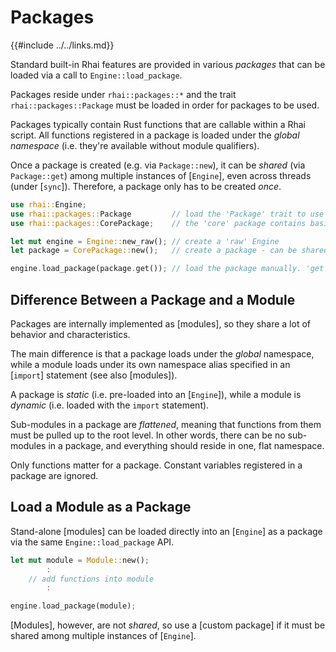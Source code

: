 Packages
========

{{#include ../../links.md}}

Standard built-in Rhai features are provided in various _packages_ that can be loaded via a call to `Engine::load_package`.

Packages reside under `rhai::packages::*` and the trait `rhai::packages::Package` must be loaded in order for
packages to be used.

Packages typically contain Rust functions that are callable within a Rhai script.
All functions registered in a package is loaded under the _global namespace_
(i.e. they're available without module qualifiers).

Once a package is created (e.g. via `Package::new`), it can be _shared_ (via `Package::get`)
among multiple instances of [`Engine`], even across threads (under [`sync`]).
Therefore, a package only has to be created _once_.

```rust
use rhai::Engine;
use rhai::packages::Package         // load the 'Package' trait to use packages
use rhai::packages::CorePackage;    // the 'core' package contains basic functionalities (e.g. arithmetic)

let mut engine = Engine::new_raw(); // create a 'raw' Engine
let package = CorePackage::new();   // create a package - can be shared among multiple `Engine` instances

engine.load_package(package.get()); // load the package manually. 'get' returns a reference to the shared package
```


Difference Between a Package and a Module
----------------------------------------

Packages are internally implemented as [modules], so they share a lot of behavior and characteristics.

The main difference is that a package loads under the _global_ namespace, while a module loads under its own
namespace alias specified in an [`import`] statement (see also [modules]).

A package is _static_ (i.e. pre-loaded into an [`Engine`]), while a module is _dynamic_ (i.e. loaded with
the `import` statement).

Sub-modules in a package are _flattened_, meaning that functions from them must be pulled up to the root level.
In other words, there can be no sub-modules in a package, and everything should reside in one, flat namespace.

Only functions matter for a package.  Constant variables registered in a package are ignored.


Load a Module as a Package
--------------------------

Stand-alone [modules] can be loaded directly into an [`Engine`] as a package via the same `Engine::load_package` API.

```rust
let mut module = Module::new();
        :
    // add functions into module
        :

engine.load_package(module);
```

[Modules], however, are not _shared_, so use a [custom package] if it must be shared among multiple
instances of [`Engine`].
